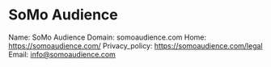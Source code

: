 
# SoMo Audience

Name: SoMo Audience
Domain: somoaudience.com
Home: https://somoaudience.com/
Privacy_policy: https://somoaudience.com/legal
Email: info@somoaudience.com
